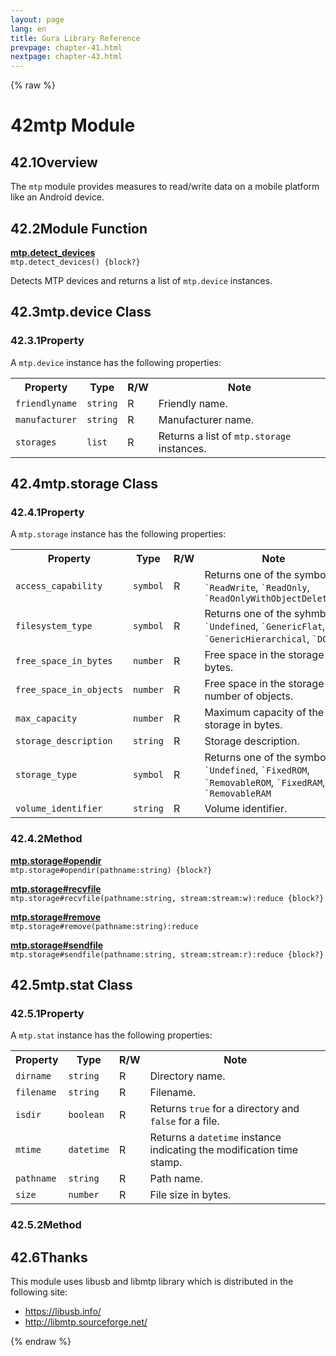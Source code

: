 ```yaml
---
layout: page
lang: en
title: Gura Library Reference
prevpage: chapter-41.html
nextpage: chapter-43.html
---
```

{% raw %}
<h1><span class="caption-index-1">42</span><a name="anchor-42"></a>mtp Module</h1>
<h2><span class="caption-index-2">42.1</span><a name="anchor-42-1"></a>Overview</h2>
<p>
The <code>mtp</code> module provides measures to read/write data on a mobile platform like an Android device.
</p>
<h2><span class="caption-index-2">42.2</span><a name="anchor-42-2"></a>Module Function</h2>
<p>
<div><strong style="text-decoration:underline">mtp.detect_devices</strong></div>
<div style="margin-bottom:1em"><code>mtp.detect_devices() {block?}</code></div>
Detects MTP devices and returns a list of <code>mtp.device</code> instances.
</p>
<h2><span class="caption-index-2">42.3</span><a name="anchor-42-3"></a>mtp.device Class</h2>
<h3><span class="caption-index-3">42.3.1</span><a name="anchor-42-3-1"></a>Property</h3>
<p>
A <code>mtp.device</code> instance has the following properties:
</p>
<p>
<table>
<tr>
<th>
Property</th>
<th>
Type</th>
<th>
R/W</th>
<th>
Note</th>
</tr>


<tr>
<td>
<code>friendlyname</code></td>
<td>
<code>string</code></td>
<td>
R</td>

<td>
Friendly name.</td>
</tr>

<tr>
<td>
<code>manufacturer</code></td>
<td>
<code>string</code></td>
<td>
R</td>

<td>
Manufacturer name.</td>
</tr>

<tr>
<td>
<code>storages</code></td>
<td>
<code>list</code></td>
<td>
R</td>

<td>
Returns a list of <code>mtp.storage</code> instances.</td>
</tr>


</table>

</p>
<h2><span class="caption-index-2">42.4</span><a name="anchor-42-4"></a>mtp.storage Class</h2>
<h3><span class="caption-index-3">42.4.1</span><a name="anchor-42-4-1"></a>Property</h3>
<p>
A <code>mtp.storage</code> instance has the following properties:
</p>
<p>
<table>
<tr>
<th>
Property</th>
<th>
Type</th>
<th>
R/W</th>
<th>
Note</th>
</tr>


<tr>
<td>
<code>access_capability</code></td>
<td>
<code>symbol</code></td>
<td>
R</td>

<td>
Returns one of the symbols: <code>`ReadWrite</code>, <code>`ReadOnly</code>, <code>`ReadOnlyWithObjectDeletion</code></td>
</tr>

<tr>
<td>
<code>filesystem_type</code></td>
<td>
<code>symbol</code></td>
<td>
R</td>

<td>
Returns one of the syhmbols: <code>`Undefined</code>, <code>`GenericFlat</code>, <code>`GenericHierarchical</code>, <code>`DCF</code></td>
</tr>

<tr>
<td>
<code>free_space_in_bytes</code></td>
<td>
<code>number</code></td>
<td>
R</td>

<td>
Free space in the storage in bytes.</td>
</tr>

<tr>
<td>
<code>free_space_in_objects</code></td>
<td>
<code>number</code></td>
<td>
R</td>

<td>
Free space in the storage in number of objects.</td>
</tr>

<tr>
<td>
<code>max_capacity</code></td>
<td>
<code>number</code></td>
<td>
R</td>

<td>
Maximum capacity of the storage in bytes.</td>
</tr>

<tr>
<td>
<code>storage_description</code></td>
<td>
<code>string</code></td>
<td>
R</td>

<td>
Storage description.</td>
</tr>

<tr>
<td>
<code>storage_type</code></td>
<td>
<code>symbol</code></td>
<td>
R</td>

<td>
Returns one of the symbols: <code>`Undefined</code>, <code>`FixedROM</code>, <code>`RemovableROM</code>, <code>`FixedRAM</code>, <code>`RemovableRAM</code></td>
</tr>

<tr>
<td>
<code>volume_identifier</code></td>
<td>
<code>string</code></td>
<td>
R</td>

<td>
Volume identifier.</td>
</tr>


</table>

</p>
<h3><span class="caption-index-3">42.4.2</span><a name="anchor-42-4-2"></a>Method</h3>
<p>
<div><strong style="text-decoration:underline">mtp.storage#opendir</strong></div>
<div style="margin-bottom:1em"><code>mtp.storage#opendir(pathname:string) {block?}</code></div>

</p>
<p>
<div><strong style="text-decoration:underline">mtp.storage#recvfile</strong></div>
<div style="margin-bottom:1em"><code>mtp.storage#recvfile(pathname:string, stream:stream:w):reduce {block?}</code></div>

</p>
<p>
<div><strong style="text-decoration:underline">mtp.storage#remove</strong></div>
<div style="margin-bottom:1em"><code>mtp.storage#remove(pathname:string):reduce</code></div>

</p>
<p>
<div><strong style="text-decoration:underline">mtp.storage#sendfile</strong></div>
<div style="margin-bottom:1em"><code>mtp.storage#sendfile(pathname:string, stream:stream:r):reduce {block?}</code></div>

</p>
<h2><span class="caption-index-2">42.5</span><a name="anchor-42-5"></a>mtp.stat Class</h2>
<h3><span class="caption-index-3">42.5.1</span><a name="anchor-42-5-1"></a>Property</h3>
<p>
A <code>mtp.stat</code> instance has the following properties:
</p>
<p>
<table>
<tr>
<th>
Property</th>
<th>
Type</th>
<th>
R/W</th>
<th>
Note</th>
</tr>


<tr>
<td>
<code>dirname</code></td>
<td>
<code>string</code></td>
<td>
R</td>

<td>
Directory name.</td>
</tr>

<tr>
<td>
<code>filename</code></td>
<td>
<code>string</code></td>
<td>
R</td>

<td>
Filename.</td>
</tr>

<tr>
<td>
<code>isdir</code></td>
<td>
<code>boolean</code></td>
<td>
R</td>

<td>
Returns <code>true</code> for a directory and <code>false</code> for a file.</td>
</tr>

<tr>
<td>
<code>mtime</code></td>
<td>
<code>datetime</code></td>
<td>
R</td>

<td>
Returns a <code>datetime</code> instance indicating the modification time stamp.</td>
</tr>

<tr>
<td>
<code>pathname</code></td>
<td>
<code>string</code></td>
<td>
R</td>

<td>
Path name.</td>
</tr>

<tr>
<td>
<code>size</code></td>
<td>
<code>number</code></td>
<td>
R</td>

<td>
File size in bytes.</td>
</tr>


</table>

</p>
<h3><span class="caption-index-3">42.5.2</span><a name="anchor-42-5-2"></a>Method</h3>
<h2><span class="caption-index-2">42.6</span><a name="anchor-42-6"></a>Thanks</h2>
<p>
This module uses libusb and libmtp library which is distributed in the following site:
</p>
<ul>
<li><a href="https://libusb.info/">https://libusb.info/</a></li>
<li><a href="http://libmtp.sourceforge.net/">http://libmtp.sourceforge.net/</a></li>
</ul>
<p />

{% endraw %}
